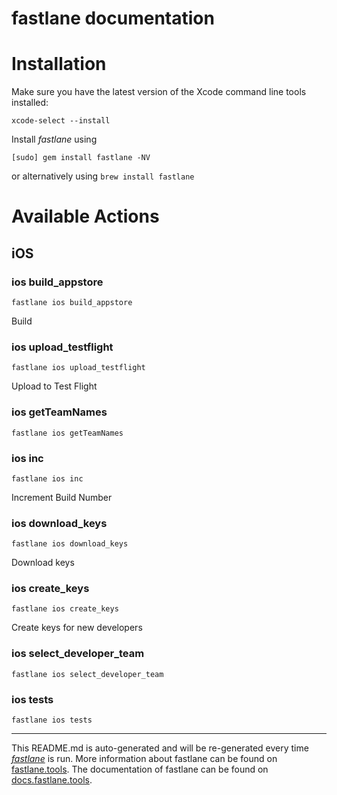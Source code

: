 fastlane documentation
================
# Installation

Make sure you have the latest version of the Xcode command line tools installed:

```
xcode-select --install
```

Install _fastlane_ using
```
[sudo] gem install fastlane -NV
```
or alternatively using `brew install fastlane`

# Available Actions
## iOS
### ios build_appstore
```
fastlane ios build_appstore
```
Build
### ios upload_testflight
```
fastlane ios upload_testflight
```
Upload to Test Flight
### ios getTeamNames
```
fastlane ios getTeamNames
```

### ios inc
```
fastlane ios inc
```
Increment Build Number
### ios download_keys
```
fastlane ios download_keys
```
Download keys
### ios create_keys
```
fastlane ios create_keys
```
Create keys for new developers
### ios select_developer_team
```
fastlane ios select_developer_team
```

### ios tests
```
fastlane ios tests
```


----

This README.md is auto-generated and will be re-generated every time [_fastlane_](https://fastlane.tools) is run.
More information about fastlane can be found on [fastlane.tools](https://fastlane.tools).
The documentation of fastlane can be found on [docs.fastlane.tools](https://docs.fastlane.tools).
